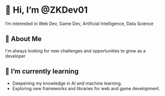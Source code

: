 # 👋 Hi, I’m @ZKDev01

I’m interested in Web Dev, Game Dev, Artificial Intelligence, Data Science

## 🚀 About Me

I'm always looking for new challenges and opportunities to grow as a developer
 
## 🌱 I’m currently learning

- Deepening my knowledge in AI and machine learning.
- Exploring new frameworks and libraries for web and game development.
